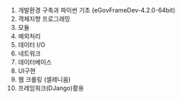 1. 개발환경 구축과 파이썬 기초 (eGovFrameDev-4.2.0-64bit)
2. 객체지향 프로그래밍
3. 모듈
4. 예외처리
5. 데이터 I/O
6. 네트워크
7. 데이터베이스
8. UI구현
9. 웹 크롤링 (셀레니움)
10. 프레임워크(DJango)활용
